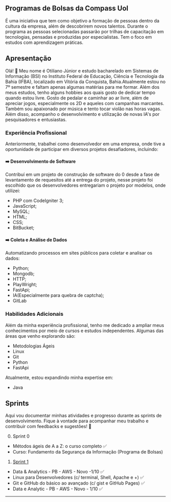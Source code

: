 ## Programas de Bolsas da Compass Uol

 É uma iniciativa que tem como objetivo a formação de pessoas dentro da cultura da empresa, além de descobrirem novos talentos. 
 Durante o programa as pessoas selecionadas passarão por trilhas de capacitação em tecnologias, pensadas e produzidas por especialistas.
 Tem o foco em  estudos com aprendizagem práticas.


## Apresentação

Olá! 👋 Meu nome é Otiliano Júnior e estudo bacharelado em Sistemas de Informação (BSI) no Instituto Federal de Educação, Ciência e Tecnologia da Bahia (IFBA), localizado em Vitória da Conquista, Bahia.Atualmente estou no 7º semestre e faltam apenas algumas matérias para me formar. Além dos meus estudos, tenho alguns hobbies aos quais gosto de dedicar tempo quando estou livre. Gosto de pedalar e caminhar ao ar livre, além de apreciar jogos, especialmente os 2D e aqueles com campanhas marcantes. Também sou apaixonado por música e tento tocar violão nas horas vagas. Além disso, acompanho o desenvolvimento e utilização de novas IA's por pesquisadores e entusiastas.

### Experiência Profissional

Anteriormente, trabalhei como desenvolvedor em uma empresa, onde tive a oportunidade de participar em diversos projetos desafiadores, incluindo:

####  ➡️ Desenvolvimento de Software

Contribuí em um projeto de construção de software do 0 desde a fase de levantamento de requesitos até a entrega do projeto, nesse projeto foi escolhido que os desenvolvedores entregariam o projeto por modelos, onde utilizei:

 - PHP com CodeIgniter 3;
 - JavaScript; 
 - MySQL;
 - HTML;
 - CSS;
 - BitBucket;

#### ➡️ Coleta e Análise de Dados

Automatizando processos em sites públicos para coletar e analisar os dados:

 - Python;
 - Mongodb;
 - HTTP;
 - PlayWright;
 - FastApi;
 - IA(Especialmente para quebra de captcha);
 - GitLab

### Habilidades Adicionais

Além da minha experiência profissional, tenho me dedicado a ampliar meus conhecimentos por meio de cursos e estudos independentes. Algumas das áreas que venho explorando são:

- Metodologias Ágeis
- Linux
- Git
- Python
- FastApi

Atualmente, estou expandindo minha expertise em:

- Java

## Sprints

Aqui vou documentar minhas atividades e progresso durante as sprints de desenvolvimento. Fique à vontade para acompanhar meu trabalho e contribuir com feedbacks e sugestões! 🚀

0. Sprint 0

- Métodos ágeis de A a Z: o curso completo ✅
- Curso: Fundamento da Segurança da Informação (Programa de Bolsas)

1. [Sprint 1](sprint-1/README.md)

- Data & Analytics - PB - AWS - Novo -1/10 ✅
- Linux para Desenvolvedores (c/ terminal, Shell, Apache e +) ✅
- Git e GitHub do básico ao avançado (c/ gist e GitHub Pages) ✅
- Data e Analytic - PB - AWS - Novo - 1/10 ✅

___